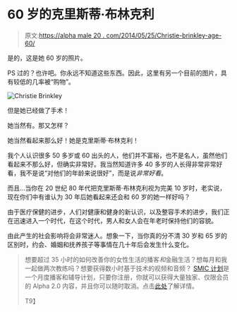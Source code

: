 # 60 岁的克里斯蒂·布林克利

> 原文:[https://alpha male 20 . com/2014/05/25/Christie-brinkley-age-60/](https://alphamale20.com/2014/05/25/christie-brinkley-age-60/)

是的，这是她 60 岁的照片。

PS 过的？也许吧。你永远不知道这些东西。因此，这里有另一个目前的图片，具有较低的几率被“购物”。

![Christie Brinkley](../Images/e91ef4f917708c0e0bf6249153b28640.png)

但是她已经做了手术！

她当然有。那又怎样？

她当然看起来那么好！她是克里斯蒂·布林克利！

我个人认识很多 50 多岁或 60 出头的人，他们并不富裕，也不是名人，虽然他们看起来不那么好，但确实非常好。我当然知道许多 40 多岁的人长得非常非常好看，我不是说“对他们的年龄来说很好”，而是说*非常好看*。

而且...当你在 20 世纪 80 年代把克里斯蒂·布林克利视为完美 10 岁时，老实说，现在你们中有谁认为 30 年后她看起来还会和 60 岁的她一样好吗？

由于医疗保健的进步，人们对健康和健身的新认识，以及整容手术的进步，我们正在迅速进入一个时代，在这个时代，男人和女人会在年老时保持他们的容貌。

由此产生的社会影响将会非常迷人。想象一下，当你真的分不清 30 岁和 65 岁的区别时，约会、婚姻和抚养孩子等事情在几十年后会发生什么变化。

> 想要超过 35 小时的如何改善你的女性生活的播客*和*金融生活？想每月和我一起做两次教练吗？想要获得数小时基于技术的视频和音频？ [SMIC 计划](https://alphamale20.kartra.com/page/vIL17)是一个月度播客和辅导计划，只要你注册，你就可以获得大量独家、仅限会员的 Alpha 2.0 内容，并且你可以随时取消。点击[此处](https://alphamale20.kartra.com/page/vIL17)了解详情。
> 
> T9】